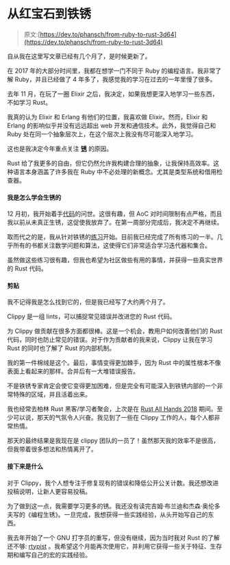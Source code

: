 # 从红宝石到铁锈

> 原文:[https://dev.to/phansch/from-ruby-to-rust-3d64](https://dev.to/phansch/from-ruby-to-rust-3d64)

自从我在这里写文章已经有几个月了，是时候更新了。

在 2017 年的大部分时间里，我都在想学一门不同于 Ruby 的编程语言。我非常了解 Ruby，并且已经做了 4 年多了，我感觉我的学习在过去的一年里慢了很多。

去年 11 月，在玩了一圈 Elixir 之后，我决定，如果我想更深入地学习一些东西，不如学习 Rust。

我真的认为 Elixir 和 Erlang 有他们的位置，我喜欢做 Elixir。然而，Elixir 和 Erlang 的影响似乎并没有远远超出 web 开发和通信技术。此外，我觉得自己和 Ruby 处在同一个抽象层次上，在这个层次上我没有尽可能深入地学习。

这也是我决定今年重点关注 [**锈**](https://rust-lang.org) 的原因。

Rust 给了我更多的自由，但它仍然允许我构建合理的抽象，让我保持高效率。这种语言本身涵盖了许多我在 Ruby 中不必处理的新概念。尤其是类型系统和借用检查器。

#### [](#how-am-i-learning-rust)我是怎么学会生锈的

12 月初，我开始着手[代码](https://github.com/phansch/aoc)的问世。这很有趣，但 AoC 对时间限制有点严格，而且我以前从未真正生锈，这促使我放弃了。在第一周部分完成后，我决定不再继续。

取而代之的是，我从针对铁锈的[练习](http://exercism.io/languages/rust/exercises)开始。目前我已经完成了所有练习的一半。几乎所有的书都关注数学问题和算法，这使得它们非常适合学习迭代器和集合。

虽然做这些练习很有趣，但我也希望为社区做些有用的事情，并获得一些真实世界的 Rust 代码。

#### [](#clippy)剪贴

我不记得我是怎么找到它的，但是我已经写了大约两个月了。

Clippy 是一组 lints，可以捕捉常见错误并改进您的 Rust 代码。

为 Clippy 做贡献在很多方面都很棒。这是一个机会，教用户如何改善他们的 Rust 代码，同时也防止常见的错误。对于作为贡献者的我来说，Clippy 让我在学习 Rust 的同时也了解了 Rust 的内部机制。

我的第一件棉绒是这个。最后，事情变得更加棘手，因为 Rust 中的属性根本不像表面上看起来的那样。合并后有一大堆错误报告。

不是铁锈专家肯定会使它变得更加困难，但是完全有可能深入到铁锈内部的一个非常特殊的区域，并且活着出来。

我也经常去柏林 Rust 黑客/学习者聚会，上次是在 [Rust All Hands 2018](https://blog.rust-lang.org/2018/04/06/all-hands.html) 期间。至少可以说，那天的气氛令人兴奋。我见到了一些在 Clippy 工作的人，每个人都非常热情。

那天的最终结果是我现在是 clippy 团队的一员了！虽然那天我的效率不是很高，但我带着很多想法和热情离开了。

#### [](#whats-next)接下来是什么

对于 Clippy，我个人想专注于修复现有的错误和降低公开公关计数。我还想改进投稿说明，让新人更容易投稿。

为了做到这一点，我需要学习更多的锈。我还没有读完吉姆·布兰迪和杰森·奥伦多夫写的《编程生锈》。一旦完成，我想获得一些实践经验，从头开始写自己的东西。

我去年开始了一个 GNU 打字员的重写，但没有继续，因为当时我对 Rust 的了解还不够: [rtypist](https://github.com/phansch/rtypist) 。我希望这个月能再次使用它，并利用它获得一些关于特征、生存期和编写自己的宏的实践经验。